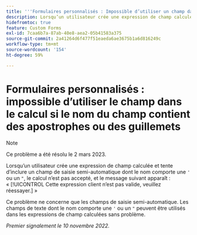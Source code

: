 ```yaml
---
title: '''Formulaires personnalisés : Impossible d’utiliser un champ dans le calcul si le nom du champ contient des guillemets ou une apostrophe.'
description: Lorsqu’un utilisateur crée une expression de champ calculée et tente d’inclure un champ de type caractère avec un nom doté d’une apostrophe ou d’un guillemet, le calcul n’est pas accepté et l’utilisateur voit le message Il s’agit d’une expression personnalisée non valide, veuillez réessayer.
hidefromtoc: true
feature: Custom Forms
exl-id: 7caa6b7a-87ab-40e8-aea2-05b41583a375
source-git-commit: 2a41264d6f477f51eaeda6ae3675b1a6d816249c
workflow-type: tm+mt
source-wordcount: '154'
ht-degree: 59%

---
```


# Formulaires personnalisés : impossible d’utiliser le champ dans le calcul si le nom du champ contient des apostrophes ou des guillemets

>[!NOTE]
>
>Ce problème a été résolu le 2 mars 2023.

Lorsqu’un utilisateur crée une expression de champ calculée et tente d’inclure un champ de saisie semi-automatique dont le nom comporte une `'` ou un `"`, le calcul n’est pas accepté, et le message suivant apparaît : « [!UICONTROL Cette expression client n’est pas valide, veuillez réessayer.] »

Ce problème ne concerne que les champs de saisie semi-automatique. Les champs de texte dont le nom comporte une `'` ou un `"` peuvent être utilisés dans les expressions de champ calculées sans problème.

_Premier signalement le 10 novembre 2022._
